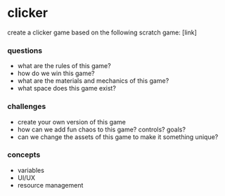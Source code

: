 <h1>clicker</h1>
<p>create a clicker game based on the following scratch game: [link]</p>
<h3>questions</h3>
<ul><li>what are the rules of this game?</li>
<li>how do we win this game?</li>
<li>what are the materials and mechanics of this game?</li>
<li>what space does this game exist?</li></ul>
<h3>challenges</h3>
<ul><li>create your own version of this game</li>
<li>how can we add fun chaos to this game? controls? goals?</li>
<li>can we change the assets of this game to make it something unique?</li></ul>
<h3>concepts</h3>
<ul><li>variables</li>
<li>UI/UX</li>
<li>resource management</li></ul>
